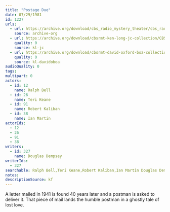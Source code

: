 ```yaml
---
title: "Postage Due"
date: 07/29/1981
id: 1227
urls: 
  - url: https://archive.org/download/cbs_radio_mystery_theater/cbs_radio_mystery_theater-1201-1250.zip/cbs_radio_mystery_theater-1201-1250%2Fcbsrmt_1227_postage_due.mp3
    source: archive-org
  - url: https://archive.org/download/cbsrmt-ken-long-jc-collection/CBSRMT - 810729 1227 Postage Due vbr na_jc.mp3
    quality: 0
    source: kl-jc
  - url: https://archive.org/download/cbsrmt-david-oxford-boa-collection/CBSRMT-810729-1227-Postage-Due-(32-22)-[2007]-{BoA}.mp3
    quality: 0
    source: kl-davidoboa
audioQuality: 0
tags: 
multipart: 0
actors:  
  - id: 12
    name: Ralph Bell  
  - id: 26
    name: Teri Keane  
  - id: 91
    name: Robert Kaliban  
  - id: 38
    name: Ian Martin
actorIds:  
  - 12  
  - 26  
  - 91  
  - 38
writers:  
  - id: 327
    name: Douglas Dempsey
writerIds:  
  - 327
searchable: Ralph Bell,Teri Keane,Robert Kaliban,Ian Martin Douglas Dempsey
notes: 
descriptionSource: kf
---
```

A letter mailed in 1941 is found 40 years later and a postman is asked to deliver it. That piece of mail lands the humble postman in a ghostly tale of lost love.